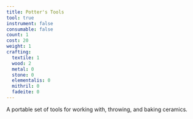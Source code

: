 ```yaml
---
title: Potter's Tools
tool: true
instrument: false
consumable: false
count: 1
cost: 20
weight: 1
crafting:
  textile: 1
  wood: 2
  metal: 0
  stone: 0
  elementalis: 0
  mithril: 0
  fadeite: 0
---
```


A portable set of tools for working with, throwing, and baking ceramics.
